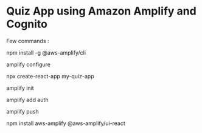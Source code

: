 # Quiz App using Amazon Amplify and Cognito

Few commands : 


npm install -g @aws-amplify/cli

amplify configure

npx create-react-app my-quiz-app

amplify init

amplify add auth

amplify push

npm install aws-amplify @aws-amplify/ui-react


